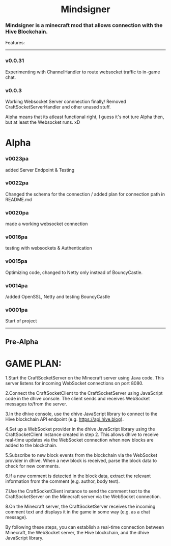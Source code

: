 # <center>Mindsigner



### Mindsigner is a minecraft mod that allows connection with the Hive Blockchain. 

Features:
***
### v0.0.31 
Experimenting with ChannelHandler to route websocket traffic to in-game chat.

### v0.0.3
Working Websocket Server connnection finally/
Removed CraftSocketServerHandler and other unused stuff.

Alpha means that its atleast functional right, I guess it's not ture Alpha then, but at least the Websocket runs. xD

# Alpha

### v0023pa
added Server Endpoint & Testing

### v0022pa
Changed the schema for the connection / added plan for connection path in README.md

### v0020pa
made a working websocket connection

### v0016pa
testing with websockets & Authentication

### v0015pa

Optimizing code, changed to Netty only instead of BouncyCastle.

 ### v0014pa
 
/added OpenSSL, Netty and testing BouncyCastle

### v0001pa
Start of project
***
## Pre-Alpha


# GAME PLAN:

1.Start the CraftSocketServer on the Minecraft server using Java code. This server listens for incoming WebSocket connections on port 8080.

2.Connect the CraftSocketClient to the CraftSocketServer using JavaScript code in the dhive console. The client sends and receives WebSocket messages to/from the server.

3.In the dhive console, use the dhive JavaScript library to connect to the Hive blockchain API endpoint (e.g. https://api.hive.blog).

4.Set up a WebSocket provider in the dhive JavaScript library using the CraftSocketClient instance created in step 2. This allows dhive to receive real-time updates via the WebSocket connection when new blocks are added to the blockchain.

5.Subscribe to new block events from the blockchain via the WebSocket provider in dhive. When a new block is received, parse the block data to check for new comments.

6.If a new comment is detected in the block data, extract the relevant information from the comment (e.g. author, body text).

7.Use the CraftSocketClient instance to send the comment text to the CraftSocketServer on the Minecraft server via the WebSocket connection.

8.On the Minecraft server, the CraftSocketServer receives the incoming comment text and displays it in the game in some way (e.g. as a chat message).

By following these steps, you can establish a real-time connection between Minecraft, the WebSocket server, the Hive blockchain, and the dhive JavaScript library.